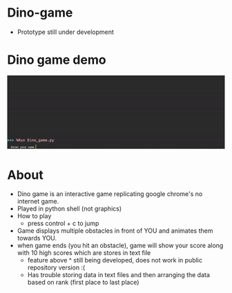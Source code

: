 # Dino-game
 - Prototype still under development
# Dino game demo
![](dino_game_demo.gif)
# About
 - Dino game is an interactive game replicating google chrome's no internet game.
 - Played in python shell (not graphics)
 - How to play
    - press control + c to jump
 - Game displays multiple obstacles in front of YOU and animates them towards YOU.
 - when game ends (you hit an obstacle), game will show your score along with 10 high scores which are stores in text file
    - feature above ^ still being developed, does not work in public repository version :(
    - Has trouble storing data in text files and then arranging the data based on rank (first place to last place)
